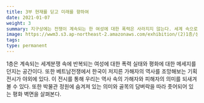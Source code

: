 ```yaml
---
title: 3부 현재를 딛고 미래를 향하여
date: 2021-01-07
weight: 3
summary: 지구상에는 전쟁이 계속되는 한 여성에 대한 폭력은 사라지지 않는다. 세계 속으로 시야를 넓혀 동시대 다른 공간 속에 살고 있는 또 다른 그녀들의 아픔을 바라본다.
image: https://wwm3.s3.ap-northeast-2.amazonaws.com/exhibition/(2)1층/상설,기획전시관/LHS_0786.jpg
tags:
type: permanent
---
```


1층은 계속되는 세계분쟁 속에 반복되는
여성에 대한 폭력 실태와 평화에 대한 메세지를 던지는 공간이다. 
또한 베트남전쟁에서 한국이 저지른 가해자의 역사를 조망해보는 기획전시가 야외에 있다. 
이 전시를 통해 우리는 역사 속의 가해자와 피해자의 의미를 되새겨 볼 수 있다. 
또한 박물관 정원에 숨겨져 있는 의미와
골목의 담벼락을 따라 좃어되어 있는 평화 벽면을 살펴본다.